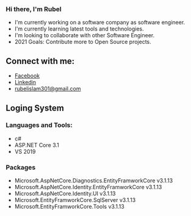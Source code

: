 ### Hi there, I'm Rubel
   - I'm currently working on a software company as  software engineer.
   - I'm currently learning latest tools and technologies.
   - I'm looking to collaborate with other Software Engineer.
   - 2021 Goals: Contribute more to Open Source projects.
## Connect with me:
   - <a href="https://www.facebook.com/rubelgeek/">Facebook</a>
   - <a href="https://www.linkedin.com/in/md-rubel-74661729/">Linkedin</a>
   - <a href="rubelislam301@gmail.com">rubelislam301@gmail.com</a>
   
## Loging System

### Languages and Tools:
 - c#
 - ASP.NET Core 3.1
 - VS 2019
 
 ### Packages
   - Microsoft.AspNetCore.Diagnostics.EntityFramworkCore v3.1.13
   - Microsoft.AspNetCore.Identity.EntityFramworkCore v3.1.13
   - Microsoft.AspNetCore.Identity.UI v3.1.13
   - Microsoft.EntityFramworkCore.SqlServer  v3.1.13
   - Microsoft.EntityFramworkCore.Tools  v3.1.13
